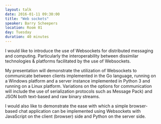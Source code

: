 ```yaml
---
layout: talk
date: 2016-01-11 09:30:00
title: "Web sockets"
speaker: Barry Scheepers
location: Room 01
day: Tuesday
duration: 40 minutes
---
```


I would like to introduce the use of Websockets for distributed messaging and
computing. Particularly the interoperability between dissimilar technologies &
platforms facilitated by the use of Websockets.

My presentation will demonstrate the utilization of Websockets to communicate
between clients implemented in the Go language, running on a Windows platform
and a server instance implemented in Python 3 and running on a Linux platform.
Variations on the options for communication will include the use of
serialization protocols such as Message Pack) and JSON both text-based and raw
binary streams.

I would also like to demonstrate the ease with which a simple browser-based chat
application can be implemented using Websockets with JavaScript on the client
(browser) side and Python on the server side.
